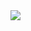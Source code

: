 <a href="https://portal.azure.com/#create/Microsoft.Template/uri/https%3A%2F%2Fraw.githubusercontent.com%2Fcobeyerrett%2FAzure%2Fmaster%2FArmTemplates%2Fvm%2FWindows%2Fazuredeploy.json" target="_blank">
    <img src="http://azuredeploy.net/deploybutton.png"/>
</a>